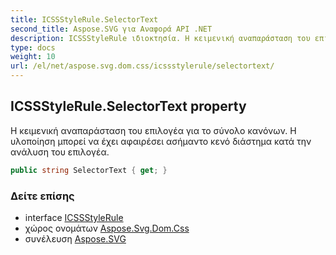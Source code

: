 ```yaml
---
title: ICSSStyleRule.SelectorText
second_title: Aspose.SVG για Αναφορά API .NET
description: ICSSStyleRule ιδιοκτησία. Η κειμενική αναπαράσταση του επιλογέα για το σύνολο κανόνων. Η υλοποίηση μπορεί να έχει αφαιρέσει ασήμαντο κενό διάστημα κατά την ανάλυση του επιλογέα.
type: docs
weight: 10
url: /el/net/aspose.svg.dom.css/icssstylerule/selectortext/
---
```

## ICSSStyleRule.SelectorText property

Η κειμενική αναπαράσταση του επιλογέα για το σύνολο κανόνων. Η υλοποίηση μπορεί να έχει αφαιρέσει ασήμαντο κενό διάστημα κατά την ανάλυση του επιλογέα.

```csharp
public string SelectorText { get; }
```

### Δείτε επίσης

* interface [ICSSStyleRule](../)
* χώρος ονομάτων [Aspose.Svg.Dom.Css](../../icssstylerule/)
* συνέλευση [Aspose.SVG](../../../)



